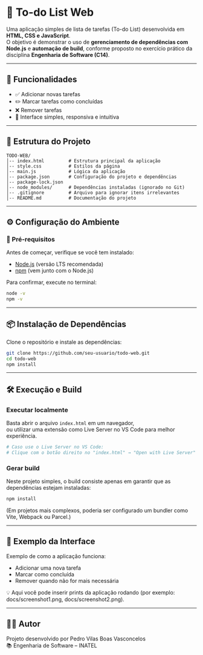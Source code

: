 # 📝 To-do List Web

Uma aplicação simples de lista de tarefas (To-do List) desenvolvida em **HTML, CSS e JavaScript**.  
O objetivo é demonstrar o uso de **gerenciamento de dependências com Node.js** e **automação de build**, conforme proposto no exercício prático da disciplina **Engenharia de Software (C14)**.

---

## 🚀 Funcionalidades
- ✅ Adicionar novas tarefas  
- ✏️ Marcar tarefas como concluídas  
- ❌ Remover tarefas  
- 🎨 Interface simples, responsiva e intuitiva  

---

## 📂 Estrutura do Projeto
```
TODO-WEB/
│-- index.html         # Estrutura principal da aplicação
│-- style.css          # Estilos da página
│-- main.js            # Lógica da aplicação
│-- package.json       # Configuração do projeto e dependências
│-- package-lock.json
│-- node_modules/      # Dependências instaladas (ignorado no Git)
│-- .gitignore         # Arquivo para ignorar itens irrelevantes
│-- README.md          # Documentação do projeto
```

---

## ⚙️ Configuração do Ambiente

### 🔹 Pré-requisitos
Antes de começar, verifique se você tem instalado:
- [Node.js](https://nodejs.org/) (versão LTS recomendada)  
- [npm](https://www.npmjs.com/) (vem junto com o Node.js)  

Para confirmar, execute no terminal:
```bash
node -v
npm -v
```

---

## 📦 Instalação de Dependências

Clone o repositório e instale as dependências:

```bash
git clone https://github.com/seu-usuario/todo-web.git
cd todo-web
npm install
```

---

## 🛠️ Execução e Build

### Executar localmente
Basta abrir o arquivo `index.html` em um navegador,  
ou utilizar uma extensão como Live Server no VS Code para melhor experiência.

```bash
# Caso use o Live Server no VS Code:
# Clique com o botão direito no "index.html" → "Open with Live Server"
```

### Gerar build
Neste projeto simples, o build consiste apenas em garantir que as dependências estejam instaladas:

```bash
npm install
```
(Em projetos mais complexos, poderia ser configurado um bundler como Vite, Webpack ou Parcel.)

---

## 📸 Exemplo da Interface

Exemplo de como a aplicação funciona:

- Adicionar uma nova tarefa
- Marcar como concluída
- Remover quando não for mais necessária

💡 Aqui você pode inserir prints da aplicação rodando (por exemplo: docs/screenshot1.png, docs/screenshot2.png).

---

## 👨‍💻 Autor

Projeto desenvolvido por Pedro Vilas Boas Vasconcelos  
📚 Engenharia de Software – INATEL

